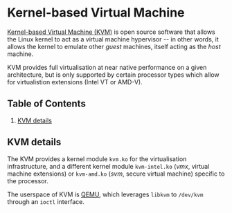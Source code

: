 # Kernel-based Virtual Machine

[Kernel-based Virtual Machine (KVM)](http://linux-kvm.org/) is open source software that allows the Linux kernel to act as a virtual machine hypervisor -- in other words, it allows the kernel to emulate other *guest* machines, itself acting as the *host* machine.

KVM provides full virtualisation at near native performance on a given architecture, but is only supported by certain processor types which allow for virtualistion extensions (Intel VT or AMD-V).

<!--BEGIN TOC-->
## Table of Contents
1. [KVM details](#kvm-details)

<!--END TOC-->

## KVM details
The KVM provides a kernel module `kvm.ko` for the virtualisation infrastructure, and a different kernel module `kvm-intel.ko` (*vmx*, virtual machine extensions) or `kvm-amd.ko` (*svm*, secure virtual machine) specific to the processor.

The userspace of KVM is [QEMU](https://www.qemu.org/), which leverages `libkvm` to `/dev/kvm` through an `ioctl` interface.
